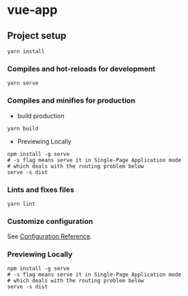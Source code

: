 # vue-app

## Project setup
```
yarn install
```

### Compiles and hot-reloads for development
```
yarn serve
```

### Compiles and minifies for production
* build production 
```
yarn build
```
*  Previewing Locally
```
npm install -g serve
# -s flag means serve it in Single-Page Application mode
# which deals with the routing problem below
serve -s dist
```

### Lints and fixes files
```
yarn lint
```

### Customize configuration
See [Configuration Reference](https://cli.vuejs.org/config/).

###  Previewing Locally
```
npm install -g serve
# -s flag means serve it in Single-Page Application mode
# which deals with the routing problem below
serve -s dist
```